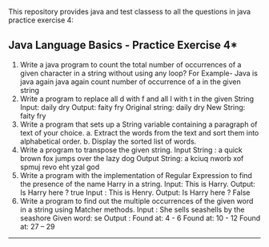This repository provides java and test classess to all the questions in java practice exercise 4:

**********Java Language Basics - Practice Exercise 4***********
----------------------------------------------------------------------------------------------------
1. Write a java program to count the total number of occurrences of a given character in a string
without using any loop?
For Example- Java is java again java again count number of occurrence of a in the given string
2. Write a program to replace all d with f and all l with t in the given String
Input: daily dry
Output: faity fry
Original string: daily dry
New String: faity fry
3. Write a program that sets up a String variable containing a paragraph of text of your choice.
a. Extract the words from the text and sort them into alphabetical order.
b. Display the sorted list of words.
4. Write a program to transpose the given string.
 Input String : a quick brown fox jumps over the lazy dog
 Output String: a kciuq nworb xof spmuj revo eht yzal god
5. Write a program with the implementation of Regular Expression to find the presence of the name
Harry in a string.
 Input: This is Harry.
 Output: Is Harry here ? true
 Input : This is Henry.
 Output: Is Harry here ? False
6. Write a program to find out the multiple occurrences of the given word in a string using Matcher
methods.
 Input : She sells seashells by the seashore
 Given word: se
 Output :
 Found at: 4 - 6
 Found at: 10 - 12
 Found at: 27 – 29
-------------------------------------------------------------------------------------------------------------------------------------
